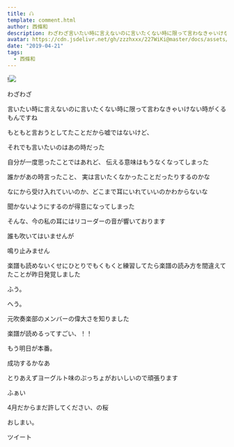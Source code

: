 ```yaml
---
title: 𖦤
template: comment.html
author: 西條和
description: わざわざ言いたい時に言えないのに言いたくない時に限って言わなきゃいけない時がくるもんですねもともと言おうとし...
avatar: https://cdn.jsdelivr.net/gh/zzzhxxx/227WiKi@master/docs/assets/photo/avatar/nagomi.jpg
date: "2019-04-21"
tags:
  - 西條和
---
```


!![](https://cdn.jsdelivr.net/gh/227WiKi/227WiKi-image@master/blog-image/nagomi-2019-04-21_1.jpg)















わざわざ
















言いたい時に言えないのに言いたくない時に限って言わなきゃいけない時がくるもんですね













もともと言おうとしてたことだから嘘ではないけど、









それでも言いたいのはあの時だった












自分が一度思ったことではあれど、
伝える意味はもうなくなってしまった













誰かがあの時言ったこと、
実は言いたくなかったことだったりするのかな



















なにから受け入れていいのか、どこまで耳にいれていいのかわからないな





















聞かないようにするのが得意になってしまった























そんな、今の私の耳にはリコーダーの音が響いております











誰も吹いてはいませんが











鳴り止みません













楽譜も読めないくせにひとりでもくもくと練習してたら楽譜の読み方を間違えてたことが昨日発覚しました













ふう。













へう。












元吹奏楽部のメンバーの偉大さを知りました







楽譜が読めるってすごい、！！











もう明日が本番。








成功するかなあ



















とりあえずヨーグルト味のぷっちょがおいしいので頑張ります












ふぁい













4月だからまだ許してください、の桜

















おしまい。


ツイート



